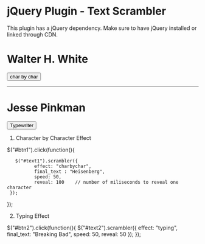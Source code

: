 # jQuery Plugin - Text Scrambler

This plugin has a jQuery dependency. Make sure to have jQuery installed or linked through CDN.

<body>
      <h1 class="scramble" id="text1">Walter H. White</h1>
      <button id="btn1">char by char</button>
      <hr />
      <h1 class="scramble" id="text2">Jesse Pinkman</h1>
      <button id="btn2">Typewriter</button>
</body>


1. Character by Character Effect

$("#btn1").click(function(){

       $("#text1").scrambler({
              effect: "charbychar",
              final_text : "Heisenberg",
              speed: 50,
              reveal: 100    // number of miliseconds to reveal one character
     });
});


2. Typing Effect

$("#btn2").click(function(){
      $("#text2").scrambler({
           effect: "typing",
           final_text: "Breaking Bad",
           speed: 50,
           reveal: 50
    });
});
